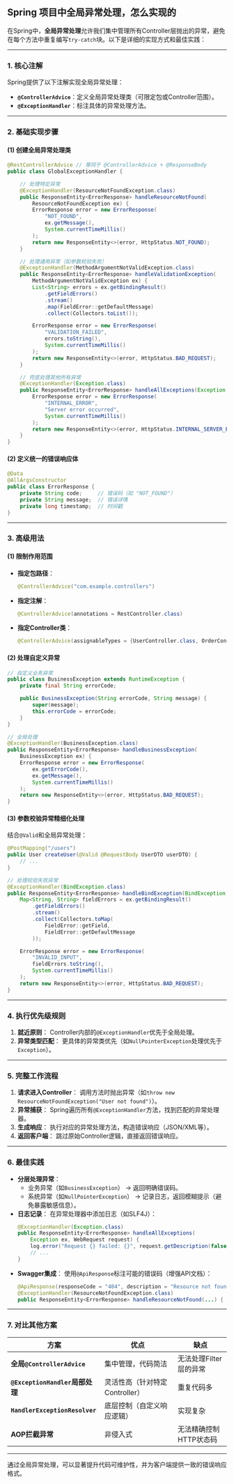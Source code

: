 ## Spring 项目中全局异常处理，怎么实现的

在Spring中，**全局异常处理**允许我们集中管理所有Controller层抛出的异常，避免在每个方法中重复编写`try-catch`块。以下是详细的实现方式和最佳实践：

---

### **1. 核心注解**
Spring提供了以下注解实现全局异常处理：
- **`@ControllerAdvice`**：定义全局异常处理类（可限定包或Controller范围）。
- **`@ExceptionHandler`**：标注具体的异常处理方法。

---

### **2. 基础实现步骤**

#### **(1) 创建全局异常处理类**
```java
@RestControllerAdvice // 等同于 @ControllerAdvice + @ResponseBody
public class GlobalExceptionHandler {

    // 处理特定异常
    @ExceptionHandler(ResourceNotFoundException.class)
    public ResponseEntity<ErrorResponse> handleResourceNotFound(
        ResourceNotFoundException ex) {
        ErrorResponse error = new ErrorResponse(
            "NOT_FOUND",
            ex.getMessage(),
            System.currentTimeMillis()
        );
        return new ResponseEntity<>(error, HttpStatus.NOT_FOUND);
    }

    // 处理通用异常（如参数校验失败）
    @ExceptionHandler(MethodArgumentNotValidException.class)
    public ResponseEntity<ErrorResponse> handleValidationException(
        MethodArgumentNotValidException ex) {
        List<String> errors = ex.getBindingResult()
            .getFieldErrors()
            .stream()
            .map(FieldError::getDefaultMessage)
            .collect(Collectors.toList());

        ErrorResponse error = new ErrorResponse(
            "VALIDATION_FAILED",
            errors.toString(),
            System.currentTimeMillis()
        );
        return new ResponseEntity<>(error, HttpStatus.BAD_REQUEST);
    }

    // 兜底处理其他所有异常
    @ExceptionHandler(Exception.class)
    public ResponseEntity<ErrorResponse> handleAllExceptions(Exception ex) {
        ErrorResponse error = new ErrorResponse(
            "INTERNAL_ERROR",
            "Server error occurred",
            System.currentTimeMillis()
        );
        return new ResponseEntity<>(error, HttpStatus.INTERNAL_SERVER_ERROR);
    }
}
```

#### **(2) 定义统一的错误响应体**
```java
@Data
@AllArgsConstructor
public class ErrorResponse {
    private String code;     // 错误码（如 "NOT_FOUND"）
    private String message;  // 错误详情
    private long timestamp;  // 时间戳
}
```

---

### **3. 高级用法**

#### **(1) 限制作用范围**
- **指定包路径**：
  ```java
  @ControllerAdvice("com.example.controllers")
  ```
- **指定注解**：
  ```java
  @ControllerAdvice(annotations = RestController.class)
  ```
- **指定Controller类**：
  ```java
  @ControllerAdvice(assignableTypes = {UserController.class, OrderController.class})
  ```

#### **(2) 处理自定义异常**
```java
// 自定义业务异常
public class BusinessException extends RuntimeException {
    private final String errorCode;

    public BusinessException(String errorCode, String message) {
        super(message);
        this.errorCode = errorCode;
    }
}

// 全局处理
@ExceptionHandler(BusinessException.class)
public ResponseEntity<ErrorResponse> handleBusinessException(
    BusinessException ex) {
    ErrorResponse error = new ErrorResponse(
        ex.getErrorCode(),
        ex.getMessage(),
        System.currentTimeMillis()
    );
    return new ResponseEntity<>(error, HttpStatus.BAD_REQUEST);
}
```

#### **(3) 参数校验异常精细化处理**
结合`@Valid`和全局异常处理：
```java
@PostMapping("/users")
public User createUser(@Valid @RequestBody UserDTO userDTO) {
    // ...
}

// 处理校验失败异常
@ExceptionHandler(BindException.class)
public ResponseEntity<ErrorResponse> handleBindException(BindException ex) {
    Map<String, String> fieldErrors = ex.getBindingResult()
        .getFieldErrors()
        .stream()
        .collect(Collectors.toMap(
            FieldError::getField,
            FieldError::getDefaultMessage
        ));

    ErrorResponse error = new ErrorResponse(
        "INVALID_INPUT",
        fieldErrors.toString(),
        System.currentTimeMillis()
    );
    return new ResponseEntity<>(error, HttpStatus.BAD_REQUEST);
}
```

---

### **4. 执行优先级规则**
1. **就近原则**：
   Controller内部的`@ExceptionHandler`优先于全局处理。
2. **异常类型匹配**：
   更具体的异常类优先（如`NullPointerException`处理优先于`Exception`）。

---

### **5. 完整工作流程**
1. **请求进入Controller**：
   调用方法时抛出异常（如`throw new ResourceNotFoundException("User not found")`）。
2. **异常捕获**：
   Spring遍历所有`@ExceptionHandler`方法，找到匹配的异常处理器。
3. **生成响应**：
   执行对应的异常处理方法，构造错误响应（JSON/XML等）。
4. **返回客户端**：
   跳过原始Controller逻辑，直接返回错误响应。

---

### **6. 最佳实践**
- **分层处理异常**：
  - 业务异常（如`BusinessException`） → 返回明确错误码。
  - 系统异常（如`NullPointerException`） → 记录日志，返回模糊提示（避免暴露敏感信息）。
- **日志记录**：
  在异常处理器中添加日志（如SLF4J）：
  ```java
  @ExceptionHandler(Exception.class)
  public ResponseEntity<ErrorResponse> handleAllExceptions(
      Exception ex, WebRequest request) {
      log.error("Request {} failed: {}", request.getDescription(false), ex.getMessage());
      // ...
  }
  ```
- **Swagger集成**：
  使用`@ApiResponse`标注可能的错误码（增强API文档）：
  ```java
  @ApiResponse(responseCode = "404", description = "Resource not found")
  @ExceptionHandler(ResourceNotFoundException.class)
  public ResponseEntity<ErrorResponse> handleResourceNotFound(...) { ... }
  ```

---

### **7. 对比其他方案**
| 方案                | 优点                          | 缺点                          |
|---------------------|-----------------------------|-----------------------------|
| **全局`@ControllerAdvice`** | 集中管理，代码简洁          | 无法处理Filter层的异常       |
| **`@ExceptionHandler`局部处理** | 灵活性高（针对特定Controller） | 重复代码多                  |
| **`HandlerExceptionResolver`** | 底层控制（自定义响应逻辑）  | 实现复杂                    |
| **AOP拦截异常**      | 非侵入式                    | 无法精确控制HTTP状态码       |

---

通过全局异常处理，可以显著提升代码可维护性，并为客户端提供一致的错误响应格式。